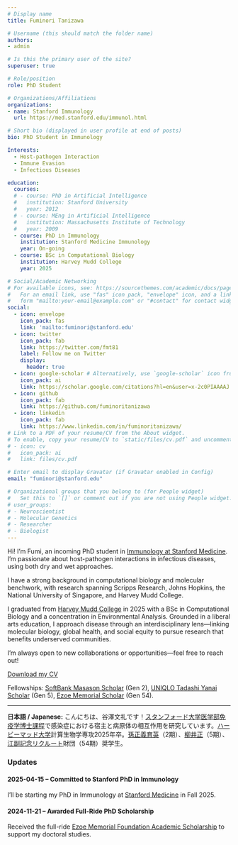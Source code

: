 ```yaml
---
# Display name
title: Fuminori Tanizawa

# Username (this should match the folder name)
authors:
- admin

# Is this the primary user of the site?
superuser: true

# Role/position
role: PhD Student

# Organizations/Affiliations
organizations:
- name: Stanford Immunology
  url: https://med.stanford.edu/immunol.html

# Short bio (displayed in user profile at end of posts)
bio: PhD Student in Immunology

Interests:
  - Host-pathogen Interaction
  - Immune Evasion
  - Infectious Diseases

education:
  courses:
  # - course: PhD in Artificial Intelligence
  #   institution: Stanford University
  #   year: 2012
  # - course: MEng in Artificial Intelligence
  #   institution: Massachusetts Institute of Technology
  #   year: 2009
  - course: PhD in Immunology
    institution: Stanford Medicine Immunology
    year: On-going
  - course: BSc in Computational Biology
    institution: Harvey Mudd College
    year: 2025

# Social/Academic Networking
# For available icons, see: https://sourcethemes.com/academic/docs/page-builder/#icons
#   For an email link, use "fas" icon pack, "envelope" icon, and a link in the
#   form "mailto:your-email@example.com" or "#contact" for contact widget.
social:
  - icon: envelope
    icon_pack: fas
    link: 'mailto:fuminori@stanford.edu'
  - icon: twitter
    icon_pack: fab
    link: https://twitter.com/fmt81
    label: Follow me on Twitter
    display:
      header: true
  - icon: google-scholar # Alternatively, use `google-scholar` icon from `ai` icon pack
    icon_pack: ai
    link: https://scholar.google.com/citations?hl=en&user=x-2c0PIAAAAJ
  - icon: github
    icon_pack: fab
    link: https://github.com/fuminoritanizawa
  - icon: linkedin
    icon_pack: fab
    link: https://www.linkedin.com/in/fuminoritanizawa/
# Link to a PDF of your resume/CV from the About widget.
# To enable, copy your resume/CV to `static/files/cv.pdf` and uncomment the lines below.
# - icon: cv
#   icon_pack: ai
#   link: files/cv.pdf

# Enter email to display Gravatar (if Gravatar enabled in Config)
email: "fuminori@stanford.edu"

# Organizational groups that you belong to (for People widget)
#   Set this to `[]` or comment out if you are not using People widget.
# user_groups:
# - Neuroscientist
# - Molecular Genetics
# - Researcher
# - Biologist
---
```

<section>
  <p>
    Hi! I’m Fumi, an incoming PhD student in <a href="https://med.stanford.edu/immunol.html" target="_blank">Immunology at Stanford Medicine</a>. 
    I’m passionate about host-pathogen interactions in infectious diseases, using both dry and wet approaches.
  </p>

  <p>
    I have a strong background in computational biology and molecular benchwork, with research spanning Scripps Research, Johns Hopkins, the National University of Singapore, and Harvey Mudd College. 
  </p>    
  <p>
    I graduated from <a href="https://www.hmc.edu/" target="_blank">Harvey Mudd College</a> in 2025 with a BSc in Computational Biology and a concentration in Environmental Analysis. Grounded in a liberal arts education, I approach disease through an interdisciplinary lens—linking molecular biology, global health, and social equity to pursue research that benefits underserved communities.
  </p>

<p>
  I’m always open to new collaborations or opportunities&mdash;feel free to reach out!
</p>

<p>
  <i class="fas fa-download pr-1 fa-fw"></i>
  <a href="fuminoritanizawa_cv.pdf" download>Download my CV</a>
</p>

<p>
  Fellowships: 
  <a href="https://masason-foundation.org/en/" target="_blank">SoftBank Masason Scholar</a> (Gen 2), 
  <a href="https://www.yanaitadashi-foundation.or.jp/en/" target="_blank">UNIQLO Tadashi Yanai Scholar</a> (Gen 5), 
  <a href="https://www.recruit-foundation.org/en/" target="_blank">Ezoe Memorial Scholar</a> (Gen 54).
</p>


  <hr>

<p><strong>日本語 / Japanese:</strong> こんにちは、谷澤文礼です！<a href="https://med.stanford.edu/immunol.html" target="_blank">スタンフォード大学医学部免疫学博士課程</a>で感染症における宿主と病原体の相互作用を研究しています。<a href="https://www.hmc.edu/" target="_blank">ハービーマッド大学</a>計算生物学専攻2025年卒。<a href="https://masason-foundation.org/" target="_blank">孫正義育英</a>（2期）、<a href="https://www.yanaitadashi-foundation.or.jp/" target="_blank">柳井正</a>（5期）、<a href="https://www.recruit-foundation.org/about/" target="_blank">江副記念リクルート</a>財団（54期）奨学生。</p>


</section>

### Updates

#### 2025-04-15 – Committed to Stanford PhD in Immunology  
I’ll be starting my PhD in Immunology at [Stanford Medicine](https://med.stanford.edu/immunol.html) in Fall 2025.

#### 2024-11-21 – Awarded Full-Ride PhD Scholarship  
Received the full-ride <a href="https://www.recruit-foundation.org/en/">Ezoe Memorial Foundation Academic Scholarship</a> to support my doctoral studies.
